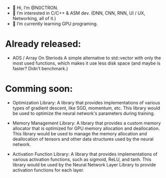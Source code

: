 - 👋 Hi, I’m @N0CTRON.
- 👀 I’m interested in C/C++ & ASM dev. (DNN, CNN, RNN, UI / UX, Networking, all of it.)
- 🌱 I’m currently learning GPU programing.

# Already released: 
- AOS / Array On Steriods
A simple alternative to std::vector with only the most used functions, which makes it use less disk space (and maybe is faster? Didn't benchmark.) 

# Comming soon:
- Optimization Library:
  A library that provides implementations of various types of gradient descent, like SGD, momentum, etc. This library would be used to optimize the neural network's parameters during training.

- Memory Management Library: 
A library that provides a custom memory allocator that is optimized for GPU memory allocation and deallocation. This library would be used to manage the memory allocation and deallocation of tensors and other data structures used by the neural network.

- Activation Function Library:
A library that provides implementations of various activation functions, such as sigmoid, ReLU, and tanh. This library would be used by the Neural Network Layer Library to provide activation functions for each layer.

<!---
N0CTRON/N0CTRON is a ✨ special ✨ repository because its `README.md` (this file) appears on your GitHub profile.
You can click the Preview link to take a look at your changes.
--->
